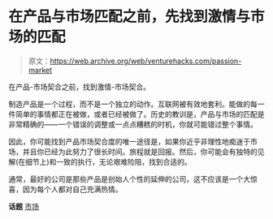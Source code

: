 # 在产品与市场匹配之前，先找到激情与市场的匹配

> 原文：<https://web.archive.org/web/venturehacks.com/passion-market>

在产品-市场契合之前，找到激情-市场契合。

制造产品是一个过程，而不是一个独立的动作。互联网被有效地套利。能做的每一件简单的事情都正在被做，或者已经被做了。历史的教训是，产品与市场的匹配是非常精确的——一个错误的调整或一点点糟糕的时机，你就可能错过整个事情。

因此，你可能找到产品市场契合度的唯一途径是，如果你近乎非理性地痴迷于市场，并且你已经为此努力了很长时间。旅程就是回报。然后，你可能会有独特的见解(在细节上)和一致的执行，无论艰难险阻，找到合适的。

通常，最好的公司是那些产品是创始人个性的延伸的公司，这不应该是一个大惊喜，因为每个人都对自己充满热情。

**话题** [市场](https://web.archive.org/web/20221128041314/https://venturehacks.com/topics/markets)